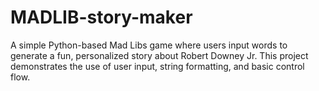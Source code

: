 # MADLIB-story-maker
A simple Python-based Mad Libs game where users input words to generate a fun, personalized story about Robert Downey Jr. This project demonstrates the use of user input, string formatting, and basic control flow.
